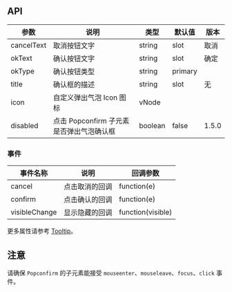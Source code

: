 ## API 

| 参数 | 说明 | 类型 | 默认值 | 版本 |
| --- | --- | --- | --- | --- |
| cancelText | 取消按钮文字 | string|slot | 取消 |  |
| okText | 确认按钮文字 | string|slot | 确定 |  |
| okType | 确认按钮类型 | string | primary |  |
| title | 确认框的描述 | string|slot | 无 |  |
| icon | 自定义弹出气泡 Icon 图标 | vNode | <Icon type="exclamation-circle" /> |  |
| disabled | 点击 Popconfirm 子元素是否弹出气泡确认框 | boolean | false | 1.5.0 |

### 事件 

| 事件名称 | 说明 | 回调参数 |
| --- | --- | --- |
| cancel | 点击取消的回调 | function(e) |
| confirm | 点击确认的回调 | function(e) |
| visibleChange | 显示隐藏的回调 | function(visible) |

更多属性请参考 [Tooltip](/components/tooltip-cn/#API)。

## 注意 

请确保 `Popconfirm` 的子元素能接受 `mouseenter`、`mouseleave`、`focus`、`click` 事件。